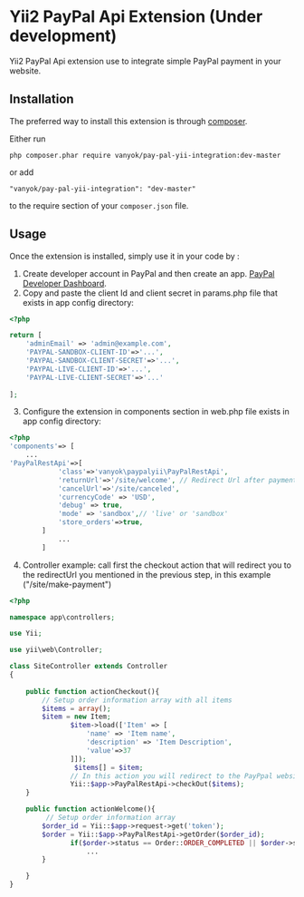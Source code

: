 Yii2 PayPal Api Extension (Under development)
=========================================
Yii2  PayPal Api extension  use to integrate simple PayPal payment in your website.

Installation
------------

The preferred way to install this extension is through [composer](http://getcomposer.org/download/).

Either run

```
php composer.phar require vanyok/pay-pal-yii-integration:dev-master

```

or add

```
"vanyok/pay-pal-yii-integration": "dev-master"
```

to the require section of your `composer.json` file.


Usage
-----

Once the extension is installed, simply use it in your code by  :

1. Create developer account in PayPal and then create an app.  [PayPal Developer Dashboard](https://developer.paypal.com/).
2. Copy and paste the client Id and client secret in params.php file that exists in app config directory:
```php
<?php

return [
    'adminEmail' => 'admin@example.com',
    'PAYPAL-SANDBOX-CLIENT-ID'=>'...',
    'PAYPAL-SANDBOX-CLIENT-SECRET'=>'...',
    'PAYPAL-LIVE-CLIENT-ID'=>'...',
    'PAYPAL-LIVE-CLIENT-SECRET'=>'...'
    
];


```
3. Configure the extension  in components section in web.php file exists in app config directory: 

```php
<?php
'components'=> [
    ...
'PayPalRestApi'=>[
            'class'=>'vanyok\paypalyii\PayPalRestApi',
            'returnUrl'=>'/site/welcome', // Redirect Url after payment
            'cancelUrl'=>'/site/canceled',
            'currencyCode' => 'USD',
            'debug' => true,
            'mode' => 'sandbox',// 'live' or 'sandbox'
            'store_orders'=>true,
        ]
            ...
        ]

```
4. Controller example:
       call first the checkout action that will redirect you to the redirectUrl you mentioned in the previous step,
       in this example ("/site/make-payment")

```php
<?php

namespace app\controllers;

use Yii;

use yii\web\Controller;

class SiteController extends Controller
{
   
    public function actionCheckout(){
        // Setup order information array with all items
        $items = array();
        $item = new Item;
               $item->load(['Item' => [
                   'name' => 'Item name',
                   'description' => 'Item Description',
                   'value'=>37
               ]]);
                $items[] = $item; 
               // In this action you will redirect to the PayPpal website to login with you buyer account and complete the payment
               Yii::$app->PayPalRestApi->checkOut($items);
    }

    public function actionWelcome(){
         // Setup order information array 
        $order_id = Yii::$app->request->get('token');
        $order = Yii::$app->PayPalRestApi->getOrder($order_id);
               if($order->status == Order::ORDER_COMPLETED || $order->status == Order::ORDER_APPROVED){
                   ...
        }

    }
}


```


